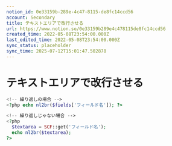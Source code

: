 ```yaml
---
notion_id: 0e33159b-289e-4c47-8115-de8fc14ccd56
account: Secondary
title: テキストエリアで改行させる
url: https://www.notion.so/0e33159b289e4c478115de8fc14ccd56
created_time: 2022-05-08T23:54:00.000Z
last_edited_time: 2022-05-08T23:54:00.000Z
sync_status: placeholder
sync_time: 2025-07-12T15:01:47.502878
---
```

# テキストエリアで改行させる

```php
<!-- 繰り返しの場合 -->
<?php echo nl2br($fields['フィールド名']); ?>

<!-- 繰り返しじゃない場合 -->
<?php
  $textarea = SCF::get('フィールド名');
  echo nl2br($textarea);
?>
```